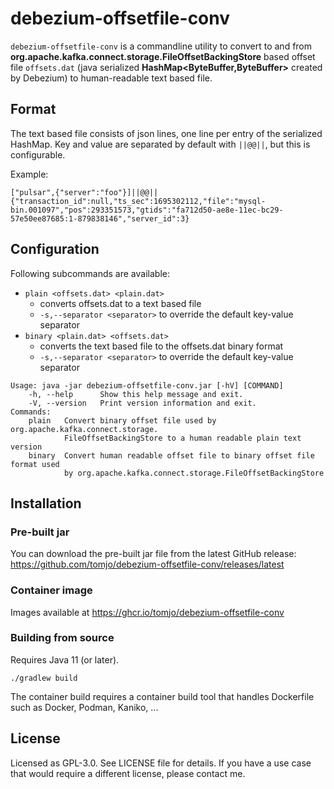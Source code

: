 # debezium-offsetfile-conv

`debezium-offsetfile-conv` is a commandline utility to convert to and from **org.apache.kafka.connect.storage.FileOffsetBackingStore** based offset file `offsets.dat` (java serialized **HashMap<ByteBuffer,ByteBuffer>** created by Debezium) to human-readable text based file.

## Format

The text based file consists of json lines, one line per entry of the serialized HashMap. Key and value are separated by default with `||@@||`, but this is configurable.

Example:
```
["pulsar",{"server":"foo"}]||@@||{"transaction_id":null,"ts_sec":1695302112,"file":"mysql-bin.001097","pos":293351573,"gtids":"fa712d50-ae8e-11ec-bc29-57e50ee87685:1-879838146","server_id":3}
```

## Configuration

Following subcommands are available:
* `plain <offsets.dat> <plain.dat>`
  * converts offsets.dat to a text based file
  * `-s,--separator <separator>` to override the default key-value separator
* `binary <plain.dat> <offsets.dat>`
  * converts the text based file to the offsets.dat binary format
  * `-s,--separator <separator>` to override the default key-value separator

```shell
Usage: java -jar debezium-offsetfile-conv.jar [-hV] [COMMAND]
    -h, --help      Show this help message and exit.
    -V, --version   Print version information and exit.
Commands:
    plain   Convert binary offset file used by org.apache.kafka.connect.storage.
            FileOffsetBackingStore to a human readable plain text version
    binary  Convert human readable offset file to binary offset file format used
            by org.apache.kafka.connect.storage.FileOffsetBackingStore
```

## Installation

### Pre-built jar

You can download the pre-built jar file from the latest GitHub release: https://github.com/tomjo/debezium-offsetfile-conv/releases/latest

### Container image

Images available at https://ghcr.io/tomjo/debezium-offsetfile-conv

### Building from source

Requires Java 11 (or later).

```shell
./gradlew build
```

The container build requires a container build tool that handles Dockerfile such as Docker, Podman, Kaniko, ...

## License

Licensed as GPL-3.0. See LICENSE file for details. If you have a use case that would require a different license, please contact me.
